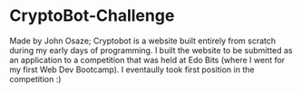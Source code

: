 # CryptoBot-Challenge
Made by John Osaze;
Cryptobot is a website built entirely from scratch during my early days of programming. I built the website to be submitted as an application to a competition
that was held at Edo Bits (where I went for my first Web Dev Bootcamp).
I eventaully took first position in the competition :)
